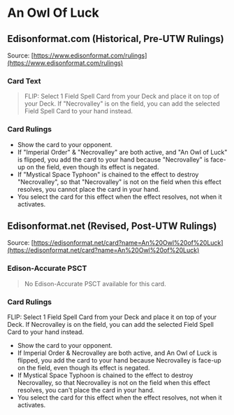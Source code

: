 # An Owl Of Luck

## Edisonformat.com (Historical, Pre-UTW Rulings)

Source: [https://www.edisonformat.com/rulings](https://www.edisonformat.com/rulings)

### Card Text

> FLIP: Select 1 Field Spell Card from your Deck and place it on top of your Deck. If "Necrovalley" is on the field, you can add the selected Field Spell Card to your hand instead.

### Card Rulings

*   Show the card to your opponent.
*   If "Imperial Order" & "Necrovalley" are both active, and "An Owl of Luck" is flipped, you add the card to your hand because "Necrovalley" is face-up on the field, even though its effect is negated.
*   If "Mystical Space Typhoon" is chained to the effect to destroy "Necrovalley", so that "Necrovalley" is not on the field when this effect resolves, you cannot place the card in your hand.
*   You select the card for this effect when the effect resolves, not when it activates.

## Edisonformat.net (Revised, Post-UTW Rulings)

Source: [https://edisonformat.net/card?name=An%20Owl%20of%20Luck](https://edisonformat.net/card?name=An%20Owl%20of%20Luck)

### Edison-Accurate PSCT

> No Edison-Accurate PSCT available for this card.

### Card Rulings

FLIP: Select 1 Field Spell Card from your Deck and place it on top of your Deck. If Necrovalley is on the field, you can add the selected Field Spell Card to your hand instead.
*   Show the card to your opponent.
*   If Imperial Order & Necrovalley are both active, and An Owl of Luck is flipped, you add the card to your hand because Necrovalley is face-up on the field, even though its effect is negated.
*   If Mystical Space Typhoon is chained to the effect to destroy Necrovalley, so that Necrovalley is not on the field when this effect resolves, you can't place the card in your hand.
*   You select the card for this effect when the effect resolves, not when it activates.
            